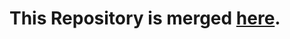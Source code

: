 # This Repository is merged [here](https://github.com/ibtisamops/SilverOps/tree/main/DevOps/DevOps-Tools). 
